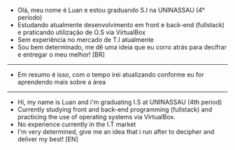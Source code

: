 - Olá, meu nome é Luan e estou graduando S.I na UNINASSAU (4° período)
- Estudando atualmente desenvolvimento em front e back-end (fullstack)
e praticando utilização de O.S via VirtualBox
- Sem experiência no mercado de T.I atualmente
- Sou bem determinado, me dê uma ideia que eu corro atrás para decifrar
e entregar o meu melhor! [BR]
- -----------------------
- Em resumo é isso, com o tempo irei atualizando conforme eu for aprendendo mais sobre a área
- -----------------------
- Hi, my name is Luan and i'm graduating I.S at UNINASSAU (4th period)
- Currently studying front and back-end programming (fullstack)
and practicing the use of operating systems via VirtualBox.
- No experience currently in the I.T market
- I'm very determined, give me an idea that i run after to decipher
and deliver my best! [EN]
